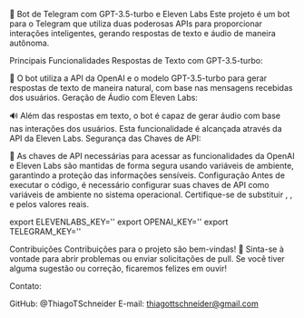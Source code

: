 🤖 Bot de Telegram com GPT-3.5-turbo e Eleven Labs
Este projeto é um bot para o Telegram que utiliza duas poderosas APIs para proporcionar interações inteligentes, gerando respostas de texto e áudio de maneira autônoma.

Principais Funcionalidades
Respostas de Texto com GPT-3.5-turbo:

🧠 O bot utiliza a API da OpenAI e o modelo GPT-3.5-turbo para gerar respostas de texto de maneira natural, com base nas mensagens recebidas dos usuários.
Geração de Áudio com Eleven Labs:

🔊 Além das respostas em texto, o bot é capaz de gerar áudio com base nas interações dos usuários. Esta funcionalidade é alcançada através da API da Eleven Labs.
Segurança das Chaves de API:

🔐 As chaves de API necessárias para acessar as funcionalidades da OpenAI e Eleven Labs são mantidas de forma segura usando variáveis de ambiente, garantindo a proteção das informações sensíveis.
Configuração
Antes de executar o código, é necessário configurar suas chaves de API como variáveis de ambiente no sistema operacional. Certifique-se de substituir <Sua Chave da Eleven Labs>, <Sua Chave da OpenAI>, e <Sua Chave do Telegram> pelos valores reais.

export ELEVENLABS_KEY='<Sua Chave da Eleven Labs>'
export OPENAI_KEY='<Sua Chave da OpenAI>'
export TELEGRAM_KEY='<Sua Chave do Telegram>'

Contribuições
Contribuições para o projeto são bem-vindas! 🙌 Sinta-se à vontade para abrir problemas ou enviar solicitações de pull. Se você tiver alguma sugestão ou correção, ficaremos felizes em ouvir!

Contato:

GitHub: @ThiagoTSchneider
E-mail: thiagottschneider@gmail.com
